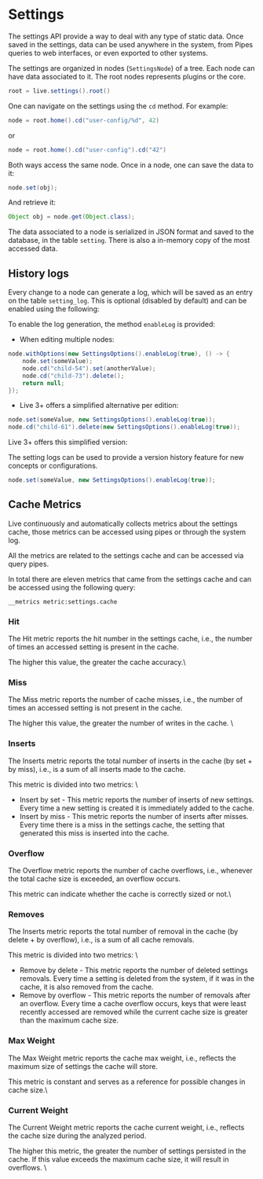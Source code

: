 # Settings

The settings API provide a way to deal with any type of static data. Once saved in the settings, data can be used anywhere in the system, from Pipes queries to web interfaces, or even exported to other systems.

The settings are organized in nodes (`SettingsNode`) of a tree. Each node can have data associated to it. The root nodes represents plugins or the core.

```java
root = live.settings().root()
```

One can navigate on the settings using the `cd` method. For example:

```java
node = root.home().cd("user-config/%d", 42)
```

or

```java
node = root.home().cd("user-config").cd("42")
```

Both ways access the same node. Once in a node, one can save the data to it:

```java
node.set(obj);
```

And retrieve it:

```java
Object obj = node.get(Object.class);
```

The data associated to a node is serialized in JSON format and saved to the database, in the table `setting`. There is also a in-memory copy of the most accessed data.

## History logs

Every change to a node can generate a log, which will be saved as an entry on the table `setting_log`. This is optional (disabled by default) and can be enabled using the following:

To enable the log generation, the method `enableLog` is provided:

* When editing multiple nodes:

```java
node.withOptions(new SettingsOptions().enableLog(true), () -> {
    node.set(someValue);
    node.cd("child-54").set(anotherValue);
    node.cd("child-73").delete();
    return null;
});
```

* Live 3+ offers a simplified alternative per edition:

```java
node.set(someValue, new SettingsOptions().enableLog(true));
node.cd("child-61").delete(new SettingsOptions().enableLog(true));
```

Live 3+ offers this simplified version:

The setting logs can be used to provide a version history feature for new concepts or configurations.

```java
node.set(someValue, new SettingsOptions().enableLog(true));
```

## **Cache** Metrics



Live continuously and automatically collects metrics about the settings cache, those metrics can be accessed using pipes or through the system log.

All the metrics are related to the settings cache and can be accessed via query pipes.

In total there are eleven metrics that came from the settings cache and can be accessed using the following query:

`__metrics metric:settings.cache`    &#x20;

### Hit

The Hit metric reports the hit number in the settings cache, i.e., the number of times an accessed setting is present in the cache.

The higher this value, the greater the cache accuracy.\


### Miss

The Miss metric reports the number of cache misses, i.e., the number of times an accessed setting is not present in the cache.

The higher this value, the greater the number of writes in the cache. \


### Inserts

The Inserts metric reports the total number of inserts in the cache (by set + by miss), i.e., is a sum of all inserts made to the cache.

This metric is divided into two metrics: \


* Insert by set - This metric reports the number of inserts of new settings. Every time a new setting is created it is immediately added to the cache.&#x20;
* Insert by miss - This metric reports the number of inserts after misses. Every time there is a miss in the settings cache, the setting that generated this miss is inserted into the cache.&#x20;

### Overflow

The Overflow metric reports the number of cache overflows, i.e., whenever the total cache size is exceeded, an overflow occurs.

This metric can indicate whether the cache is correctly sized or not.\


### Removes

The Inserts metric reports the total number of removal in the cache (by delete + by overflow), i.e., is a sum of all cache removals.

This metric is divided into two metrics: \


* Remove by delete - This metric reports the number of deleted settings removals. Every time a setting is deleted from the system, if it was in the cache, it is also removed from the cache.&#x20;
* Remove by overflow - This metric reports the number of removals after an overflow. Every time a cache overflow occurs, keys that were least recently accessed are removed while the current cache size is greater than the maximum cache size.

### Max Weight

The Max Weight metric reports the cache max weight, i.e., reflects the maximum size of settings the cache will store.&#x20;

This metric is constant and serves as a reference for possible changes in cache size.\


### Current Weight

The Current Weight metric reports the cache current weight, i.e., reflects the cache size during the analyzed period.&#x20;

The higher this metric, the greater the number of settings persisted in the cache. If this value exceeds the maximum cache size, it will result in overflows. \
